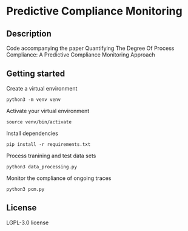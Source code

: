 # Predictive Compliance Monitoring

## Description
Code accompanying the paper Quantifying The Degree Of Process Compliance: A Predictive Compliance Monitoring Approach

## Getting started

Create a virtual environment
```
python3 -m venv venv
```

Activate your virtual environment
```
source venv/bin/activate
```

Install dependencies
```
pip install -r requirements.txt
```

Process tranining and test data sets
```
python3 data_processing.py
```

Monitor the compliance of ongoing traces
```
python3 pcm.py
```


## License
LGPL-3.0 license
